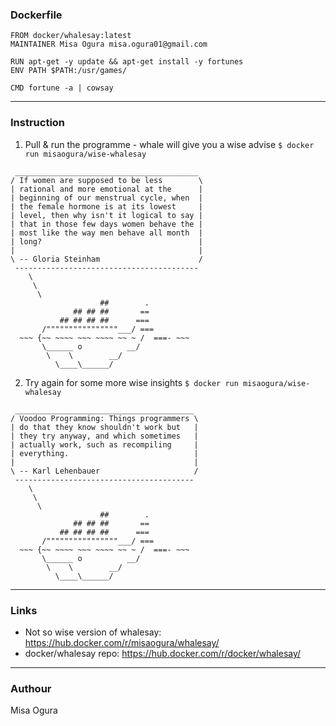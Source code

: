 ### Dockerfile
```
FROM docker/whalesay:latest
MAINTAINER Misa Ogura misa.ogura01@gmail.com

RUN apt-get -y update && apt-get install -y fortunes
ENV PATH $PATH:/usr/games/

CMD fortune -a | cowsay
```
-----
### Instruction
1. Pull & run the programme - whale will give you a wise advise
`$ docker run misaogura/wise-whalesay`
```
 _________________________________________
/ If women are supposed to be less        \
| rational and more emotional at the      |
| beginning of our menstrual cycle, when  |
| the female hormone is at its lowest     |
| level, then why isn't it logical to say |
| that in those few days women behave the |
| most like the way men behave all month  |
| long?                                   |
|                                         |
\ -- Gloria Steinham                      /
 -----------------------------------------
    \
     \
      \
                    ##        .
              ## ## ##       ==
           ## ## ## ##      ===
       /""""""""""""""""___/ ===
  ~~~ {~~ ~~~~ ~~~ ~~~~ ~~ ~ /  ===- ~~~
       \______ o          __/
        \    \        __/
          \____\______/
```

2. Try again for some more wise insights
`$ docker run misaogura/wise-whalesay`

```
 ________________________________________
/ Voodoo Programming: Things programmers \
| do that they know shouldn't work but   |
| they try anyway, and which sometimes   |
| actually work, such as recompiling     |
| everything.                            |
|                                        |
\ -- Karl Lehenbauer                     /
 ----------------------------------------
    \
     \
      \
                    ##        .
              ## ## ##       ==
           ## ## ## ##      ===
       /""""""""""""""""___/ ===
  ~~~ {~~ ~~~~ ~~~ ~~~~ ~~ ~ /  ===- ~~~
       \______ o          __/
        \    \        __/
          \____\______/
```
-----
### Links
- Not so wise version of whalesay: https://hub.docker.com/r/misaogura/whalesay/
- docker/whalesay repo: https://hub.docker.com/r/docker/whalesay/
-----
### Authour
Misa Ogura
